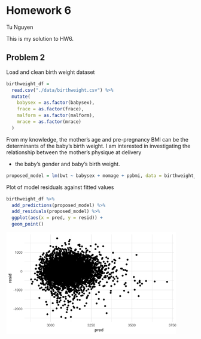 Homework 6
================
Tu Nguyen

This is my solution to HW6.

## Problem 2

Load and clean birth weight dataset

``` r
birthweight_df = 
  read.csv("./data/birthweight.csv") %>% 
  mutate(
    babysex = as.factor(babysex),
    frace = as.factor(frace),
    malform = as.factor(malform),
    mrace = as.factor(mrace)
  )
```

From my knowledge, the mother’s age and pre-pregnancy BMI can be the
determinants of the baby’s birth weight. I am interested in
investigating the relationship between the mother’s physique at delivery
+ the baby’s gender and baby’s birth weight.

``` r
proposed_model = lm(bwt ~ babysex + momage + ppbmi, data = birthweight_df)
```

Plot of model residuals against fitted values

``` r
birthweight_df %>% 
  add_predictions(proposed_model) %>% 
  add_residuals(proposed_model) %>% 
  ggplot(aes(x = pred, y = resid)) + 
  geom_point()
```

<img src="p8105_hw6_tnn2113_files/figure-gfm/unnamed-chunk-3-1.png" width="90%" />

